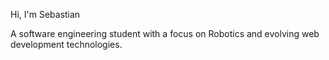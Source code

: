 Hi, I'm Sebastian

A software engineering student with a focus on Robotics and evolving web development technologies.
